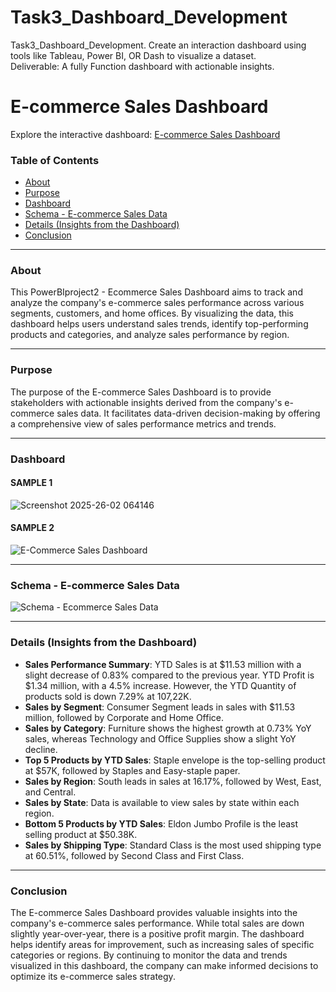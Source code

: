 # Task3_Dashboard_Development
Task3_Dashboard_Development. Create an interaction dashboard using tools like Tableau, Power BI, OR Dash to visualize a dataset.            
Deliverable: A fully Function dashboard with actionable insights.

# E-commerce Sales Dashboard
 
Explore the interactive dashboard: [E-commerce Sales Dashboard](https://app.powerbi.com/view?r=eyJrIjoiMTI1YjRiYmEtMGMzNy00ZWU3LWEzOWMtMzc2MjQ5MTI4ZjI4IiwidCI6IjU0MTM4MTA5LTNiOGEtNDMzNy1hYzk2LTY4ZDE4ODM0NmNhOCIsImMiOjl9)

### Table of Contents

- [About](#about)
- [Purpose](#purpose)
- [Dashboard](#dashboard)
- [Schema - E-commerce Sales Data](#schema---e-commerce-sales-data)
- [Details (Insights from the Dashboard)](#details-insights-from-the-dashboard)
- [Conclusion](#conclusion)

---

### About

This PowerBIproject2 - Ecommerce Sales Dashboard aims to track and analyze the company's e-commerce sales performance across various segments, customers, and home offices. By visualizing the data, this dashboard helps users understand sales trends, identify top-performing products and categories, and analyze sales performance by region.

---

### Purpose

The purpose of the E-commerce Sales Dashboard is to provide stakeholders with actionable insights derived from the company's e-commerce sales data. It facilitates data-driven decision-making by offering a comprehensive view of sales performance metrics and trends.

---

### Dashboard

#### SAMPLE 1
![Screenshot 2025-26-02 064146]()

#### SAMPLE 2
![E-Commerce Sales Dashboard]()

---

### Schema - E-commerce Sales Data

![Schema - Ecommerce Sales Data]()

---

### Details (Insights from the Dashboard)

- **Sales Performance Summary**: YTD Sales is at $11.53 million with a slight decrease of 0.83% compared to the previous year. YTD Profit is $1.34 million, with a 4.5% increase. However, the YTD Quantity of products sold is down 7.29% at 107,22K.
- **Sales by Segment**: Consumer Segment leads in sales with $11.53 million, followed by Corporate and Home Office.
- **Sales by Category**: Furniture shows the highest growth at 0.73% YoY sales, whereas Technology and Office Supplies show a slight YoY decline.
- **Top 5 Products by YTD Sales**: Staple envelope is the top-selling product at $57K, followed by Staples and Easy-staple paper.
- **Sales by Region**: South leads in sales at 16.17%, followed by West, East, and Central.
- **Sales by State**: Data is available to view sales by state within each region.
- **Bottom 5 Products by YTD Sales**: Eldon Jumbo Profile is the least selling product at $50.38K.
- **Sales by Shipping Type**: Standard Class is the most used shipping type at 60.51%, followed by Second Class and First Class.

---

### Conclusion

The E-commerce Sales Dashboard provides valuable insights into the company's e-commerce sales performance. While total sales are down slightly year-over-year, there is a positive profit margin. The dashboard helps identify areas for improvement, such as increasing sales of specific categories or regions. By continuing to monitor the data and trends visualized in this dashboard, the company can make informed decisions to optimize its e-commerce sales strategy.
